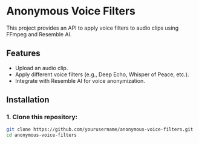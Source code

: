 # Anonymous Voice Filters

This project provides an API to apply voice filters to audio clips using FFmpeg and Resemble AI.

## Features

- Upload an audio clip.
- Apply different voice filters (e.g., Deep Echo, Whisper of Peace, etc.).
- Integrate with Resemble AI for voice anonymization.

## Installation

### 1. Clone this repository:
```bash
git clone https://github.com/yourusername/anonymous-voice-filters.git
cd anonymous-voice-filters
